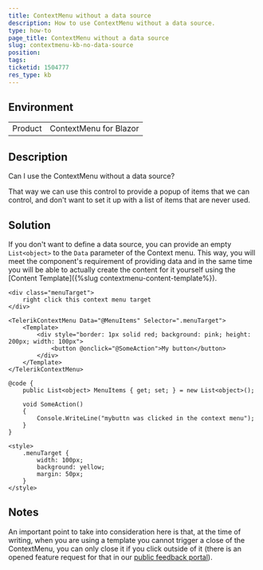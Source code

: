 ```yaml
---
title: ContextMenu without a data source
description: How to use ContextMenu without a data source.
type: how-to
page_title: ContextMenu without a data source
slug: contextmenu-kb-no-data-source
position: 
tags: 
ticketid: 1504777
res_type: kb
---
```


## Environment
<table>
	<tbody>
		<tr>
			<td>Product</td>
			<td>ContextMenu for Blazor</td>
		</tr>
	</tbody>
</table>


## Description
Can I use the ContextMenu without a data source?

That way we can use this control to provide a popup of items that we can control, and don't want to set it up with a list of items that are never used.

## Solution

If you don't want to define a data source, you can provide an empty `List<object>` to the `Data` parameter of the Context menu. This way, you will meet the component's requirement of providing data and in the same time you will be able to actually create the content for it yourself using the [Content Template]({%slug contextmenu-content-template%}).



````RAZOR
<div class="menuTarget">
    right click this context menu target
</div>

<TelerikContextMenu Data="@MenuItems" Selector=".menuTarget">
    <Template>
        <div style="border: 1px solid red; background: pink; height: 200px; width: 100px">
            <button @onclick="@SomeAction">My button</button>
        </div>
    </Template>
</TelerikContextMenu>

@code {
    public List<object> MenuItems { get; set; } = new List<object>();

    void SomeAction()
    {
        Console.WriteLine("mybuttn was clicked in the context menu");
    }
}

<style>
    .menuTarget {
        width: 100px;
        background: yellow;
        margin: 50px;
    }
</style>
````

## Notes

An important point to take into consideration here is that, at the time of writing, when you are using a template you cannot trigger a close of the ContextMenu, you can only close it if you click outside of it (there is an opened feature request for that in our [public feedback portal](https://feedback.telerik.com/blazor/1497622-add-hide-and-or-hideasync-method-to-contextmenu)).